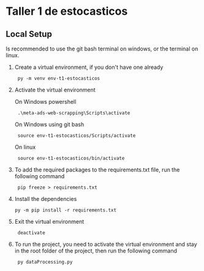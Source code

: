# Taller 1 de estocasticos 


## Local Setup

Is recommended to use the git bash terminal on windows, or the terminal on linux.

1. Create a virtual environment, if you don't have one already

        py -m venv env-t1-estocasticos

2. Activate the virtual environment

    On Windows powershell

        .\meta-ads-web-scrapping\Scripts\activate

    On Windows using git bash

        source env-t1-estocasticos/Scripts/activate

    On linux

        source env-t1-estocasticos/bin/activate

3. To add the required packages to the requirements.txt file, run the following command

        pip freeze > requirements.txt

4. Install the dependencies

       py -m pip install -r requirements.txt

5. Exit the virtual environment

        deactivate

6. To run the project, you need to activate the virtual environment and stay in the root folder of the project, then run the following command

        py dataProcessing.py